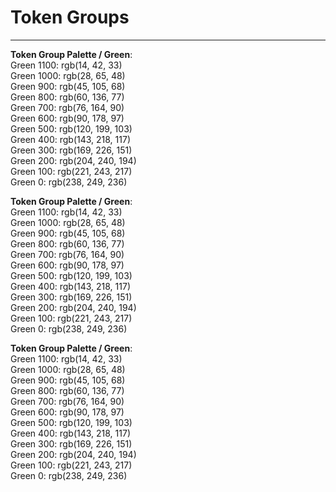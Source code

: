 
# Token Groups

---

  
**Token Group Palette / Green**:    
Green 1100: rgb(14, 42, 33)  
Green 1000: rgb(28, 65, 48)  
Green 900: rgb(45, 105, 68)  
Green 800: rgb(60, 136, 77)  
Green 700: rgb(76, 164, 90)  
Green 600: rgb(90, 178, 97)  
Green 500: rgb(120, 199, 103)  
Green 400: rgb(143, 218, 117)  
Green 300: rgb(169, 226, 151)  
Green 200: rgb(204, 240, 194)  
Green 100: rgb(221, 243, 217)  
Green 0: rgb(238, 249, 236)  


  
**Token Group Palette / Green**:    
Green 1100: rgb(14, 42, 33)  
Green 1000: rgb(28, 65, 48)  
Green 900: rgb(45, 105, 68)  
Green 800: rgb(60, 136, 77)  
Green 700: rgb(76, 164, 90)  
Green 600: rgb(90, 178, 97)  
Green 500: rgb(120, 199, 103)  
Green 400: rgb(143, 218, 117)  
Green 300: rgb(169, 226, 151)  
Green 200: rgb(204, 240, 194)  
Green 100: rgb(221, 243, 217)  
Green 0: rgb(238, 249, 236)  


  
**Token Group Palette / Green**:    
Green 1100: rgb(14, 42, 33)  
Green 1000: rgb(28, 65, 48)  
Green 900: rgb(45, 105, 68)  
Green 800: rgb(60, 136, 77)  
Green 700: rgb(76, 164, 90)  
Green 600: rgb(90, 178, 97)  
Green 500: rgb(120, 199, 103)  
Green 400: rgb(143, 218, 117)  
Green 300: rgb(169, 226, 151)  
Green 200: rgb(204, 240, 194)  
Green 100: rgb(221, 243, 217)  
Green 0: rgb(238, 249, 236)  
